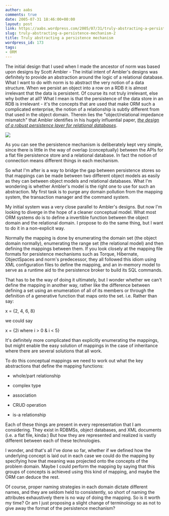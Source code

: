 ```yaml
---
author: aabs
comments: true
date: 2005-07-31 18:46:00+00:00
layout: post
link: https://aabs.wordpress.com/2005/07/31/truly-abstracting-a-persistence-mechanism-2/
slug: truly-abstracting-a-persistence-mechanism-2
title: Truly abstracting a persistence mechanism
wordpress_id: 173
tags:
- ORM
---
```


The initial design that I used when I made the ancestor of norm was based upon designs by Scott Ambler - The initial intent of Ambler's designs was definitely to provide an abstraction around the logic of a relational database. What I want to do with norm is to abstract the very notion of a data structure. When we persist an object into a row on a RDB it is almost irrelevant that the data is persistent. Of course its not truly irrelevant, else why bother at all? What I mean is that the persistence of the data store in an RDB is irrelevant - it's the concepts that are used that make ORM such a complicated enterprise, the notion of a relationship is subtly different from that used in the object domain. Therein lies the "object/relational impedance mismatch" that Ambler identifies in his hugely influential paper, _[the design of a robust persistence layer for relational databases](http://www.ambysoft.com/downloads/persistenceLayer.pdf)_.

[![](http://photos1.blogger.com/blogger/6860/929/320/persMech.jpg)](http://photos1.blogger.com/blogger/6860/929/1600/persMech.jpg)

As you can see the persistence mechanism is deliberately kept very simple, since there is little in the way of overlap (conceptually) between the APIs for a flat file persistence store and a relational database. In fact the notion of connection means different things in each mechanism.

So what I'm after is a way to bridge the gap between persistence stores so that mappings can be made between two different object models as easily as they can between object models and relational databases. What I'm wondering is whether Ambler's model is the right one to use for such an abstraction. My first task is to purge any domain pollution from the mapping system, the transaction manager and the command system.

My initial system was a very close parallel to Ambler's designs. But now I'm looking to diverge in the hope of a cleaner conceptual model. What most ORM systems do is to define a invertible function between the object domain and the relational domain. I propose to do the same thing, but I want to do it in a non-explicit way.

Normally the mapping is done by enumerating the domain set (the object domain normally), enumerating the range set (the relational model) and then defining the mappings between them. If you look closely at the mapping file formats for persistence mechanisms such as Torque, Hibernate, ObjectSpaces and norm's predecessor, they all followed this idiom using XML configuration files to define the mapping, and an in-memory model to serve as a runtime aid to the persistence broker to build its SQL commands.

That has to be the way of doing it ultimately, but I wonder whether we can't define the mapping in another way, rather like the difference between defining a set using an enumeration of all of its members or through the definition of a generative function that maps onto the set. i.e. Rather than say:

x = {2, 4, 6, 8}

we could say

x = {2i where i > 0 & i < 5}

It's definitely more complicated than explicitly enumerating the mappings, but might enable the easy solution of mappings in the case of inheritance where there are several solutions that all work.

To do this conceptual mappings we need to work out what the key abstractions that define the mapping functions:



	
  * whole/part relationship

	
  * complex type

	
  * association

	
  * CRUD operation

	
  * is-a relationship


Each of these things are present in every representation that I am considering. They exist in RDBMSs, object databases, and XML documents (i.e. a flat file, kinda:) But how they are represented and realized is vastly different between each of these technologies.

I wonder, and that's all I've done so far, whether if we defined how the underlying concept is laid out in each case we could do the mapping by specifying how that meaning was projected onto the concepts of the problem domain. Maybe I could perform the mapping by saying that this groups of concepts is achieved using this kind of mapping, and maybe the ORM can deduce the rest.

Of course, proper naming strategies in each domain dictate different names, and they are seldom held to consistently, so short of naming the attributes exhaustively there is no way of doing the mapping. So is it worth my time? Or am I just proposing a slight change of terminology so as not to give away the format of the persistence mechanism?
